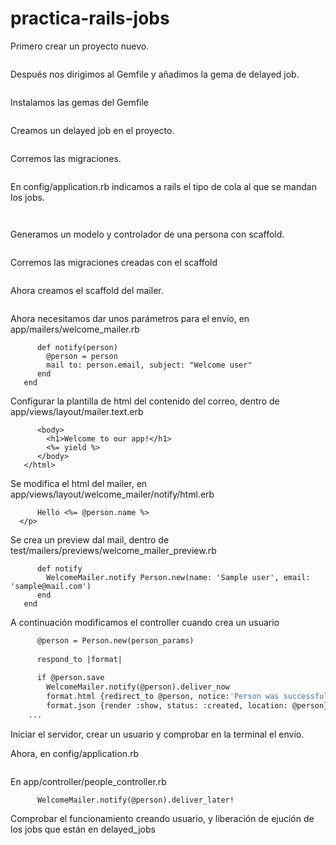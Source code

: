 # practica-rails-jobs

Primero crear un proyecto nuevo.

```rails new expo
```

Después nos dirigimos al Gemfile y añadimos la gema de delayed job.

```gem 'delayed_job_active_record'
```
Instalamos las gemas del Gemfile

```bundle install
```
Creamos un delayed job en el proyecto.

```rails generate delayed_job:active_record
```

Corremos las migraciones.

```rails db:migrate
```

En config/application.rb indicamos a rails el tipo de cola al que se mandan los jobs.

```config.active_job.queue_adapter = :delayed_job
```

```config.action_mailer.default_url_options = {host: 'example.com'}
```

Generamos un modelo y controlador de una persona con scaffold.

```rails g scaffold person name:string email:string
```
Corremos las migraciones creadas con el scaffold

```rails db:migrate
```
Ahora creamos el scaffold del mailer.

```rails g mailer welcome notify
```
Ahora necesitamos dar unos parámetros para el envío, en app/mailers/welcome_mailer.rb

```class WelcomeMailer < ApplicationMailer
      def notify(person)
        @person = person
        mail to: person.email, subject: "Welcome user"
      end
   end
```

Configurar la plantilla de html del contenido del correo, dentro de app/views/layout/mailer.text.erb

```<html>
      <body>
        <h1>Welcome to our app!</h1>
        <%= yield %>
      </body>
   </html>
```

Se modifica el html del mailer, en app/views/layout/welcome_mailer/notify/html.erb

```<p>
      Hello <%= @person.name %>
  </p>
```

Se crea un preview dal mail, dentro de test/mailers/previews/welcome_mailer_preview.rb

```class WelcomeMailerPreview < ApplicationMailer:Preview
      def notify
        WelcomeMailer.notify Person.new(name: 'Sample user', email: 'sample@mail.com')
      end
   end
```
A continuación modificamos el controller cuando crea un usuario

```def create
      @person = Person.new(person_params)
        
      respond_to |format|
      
      if @person.save
        WelcomeMailer.notify(@person).deliver_now
        format.html {redirect_to @person, notice:'Person was successfully created.' }
        format.json {render :show, status: :created, location: @person}
    ...
```

Iniciar el servidor, crear un usuario y comprobar en la terminal el envío.

Ahora, en config/application.rb

```config.action_mailer.delivery_mehotd = :smtp
```
En app/controller/people_controller.rb

```if @person.save
      WelcomeMailer.notify(@person).deliver_later!
```
Comprobar el funcionamiento creando usuario, y liberación de ejución de los
jobs que están en delayed_jobs

```rails jobs:workoff
```



